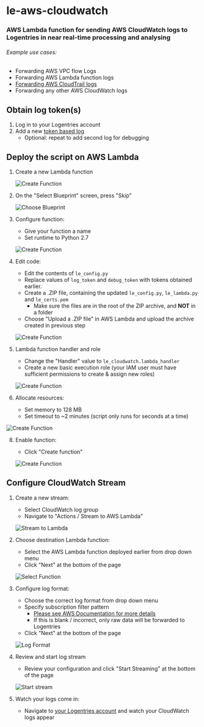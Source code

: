 # le-aws-cloudwatch
### AWS Lambda function for sending AWS CloudWatch logs to Logentries in near real-time processing and analysing

###### Example use cases:
* Forwarding AWS VPC flow Logs
* Forwarding AWS Lambda function logs
* [Forwarding AWS CloudTrail logs](http://docs.aws.amazon.com/awscloudtrail/latest/userguide/send-cloudtrail-events-to-cloudwatch-logs.html)
* Forwarding any other AWS CloudWatch logs

## Obtain log token(s)
1. Log in to your Logentries account
2. Add a new [token based log](https://logentries.com/doc/input-token/)
   * Optional: repeat to add second log for debugging

## Deploy the script on AWS Lambda
1. Create a new Lambda function

   ![Create Function](https://raw.githubusercontent.com/omgapuppy/le-aws-cloudwatch/master/doc/step1.png)

2. On the "Select Blueprint" screen, press "Skip"

   ![Choose Blueprint](https://raw.githubusercontent.com/omgapuppy/le-aws-cloudwatch/master/doc/step2.png)

3. Configure function:
   * Give your function a name
   * Set runtime to Python 2.7

   ![Create Function](https://raw.githubusercontent.com/omgapuppy/le-aws-cloudwatch/master/doc/step3.png)

4. Edit code:
   * Edit the contents of ```le_config.py```
   * Replace values of ```log_token``` and ```debug_token``` with tokens obtained earlier.
   * Create a .ZIP file, containing the updated ```le_config.py```, ```le_lambda.py``` and ```le_certs.pem```
     * Make sure the files are in the root of the ZIP archive, and **NOT** in a folder
   * Choose "Upload a .ZIP file" in AWS Lambda and upload the archive created in previous step

   ![Create Function](https://raw.githubusercontent.com/omgapuppy/le-aws-cloudwatch/master/doc/step4.png)

5. Lambda function handler and role
   * Change the "Handler" value to ```le_cloudwatch.lambda_handler```
   * Create a new basic execution role (your IAM user must have sufficient permissions to create & assign new roles)

   ![Create Function](https://raw.githubusercontent.com/omgapuppy/le-aws-cloudwatch/master/doc/step5.png)

6. Allocate resources:
   * Set memory to 128 MB
   * Set timeout to ~2 minutes (script only runs for seconds at a time)

  ![Create Function](https://raw.githubusercontent.com/omgapuppy/le-aws-cloudwatch/master/doc/step7.png)

8. Enable function:
   * Click "Create function"

   ![Create Function](https://raw.githubusercontent.com/omgapuppy/le-aws-cloudwatch/master/doc/step8.png)

## Configure CloudWatch Stream
1. Create a new stream:
   * Select CloudWatch log group
   * Navigate to "Actions / Stream to AWS Lambda"

   ![Stream to Lambda](https://raw.githubusercontent.com/omgapuppy/le-aws-cloudwatch/master/doc/step9.png)

2. Choose destination Lambda function:
   * Select the AWS Lambda function deployed earlier from drop down menu
   * Click "Next" at the bottom of the page

   ![Select Function](https://raw.githubusercontent.com/omgapuppy/le-aws-cloudwatch/master/doc/step10.png)

3. Configure log format:
   * Choose the correct log format from drop down menu
   * Specify subscription filter pattern
     * [Please see AWS Documentation for more details](http://docs.aws.amazon.com/AmazonCloudWatch/latest/DeveloperGuide/FilterAndPatternSyntax.html)
     * If this is blank / incorrect, only raw data will be forwarded to Logentries
   * Click "Next" at the bottom of the page

   ![Log Format](https://raw.githubusercontent.com/omgapuppy/le-aws-cloudwatch/master/doc/step11.png)

4. Review and start log stream
   * Review your configuration and click "Start Streaming" at the bottom of the page

   ![Start stream](https://raw.githubusercontent.com/omgapuppy/le-aws-cloudwatch/master/doc/step6.png)

5. Watch your logs come in:
   * Navigate to [your Logentries account](https://logentries.com/app) and watch your CloudWatch logs appear